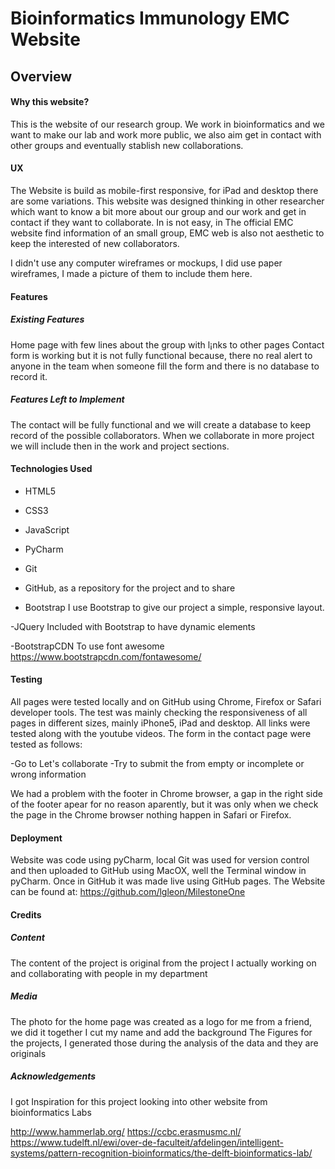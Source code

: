 
# Bioinformatics Immunology EMC Website 

## Overview

#### Why this website?
This is the website of our research group. We work in bioinformatics 
and we want to make our lab and work more public, we also aim
get in contact with other groups and  eventually stablish new collaborations.
 
 
#### UX
The Website is build as mobile-first responsive, for iPad and desktop there are some variations.
This website was designed thinking in other researcher which want to know a bit more about
our group and our work and get in contact if they want to collaborate. In is not easy, in 
The official EMC website find information of an small group, EMC web is also not aesthetic 
to keep the interested of new collaborators.

I didn't use any computer wireframes or mockups, I did use paper wireframes, I made a picture 
of them to include them here.


#### Features
##### Existing Features
Home page with few lines about the group with l¡nks to other pages
Contact form is working but it is not fully functional because, there no real alert to 
anyone in the team when someone fill the form and there is no database to record it.



##### Features Left to Implement
The contact will be fully functional and we will create a database to keep record of the
possible collaborators.
When we collaborate in more project we will include then in the work and project sections.




#### Technologies Used

- HTML5
- CSS3
- JavaScript
- PyCharm
- Git
- GitHub, as a repository for the project and to share 

- Bootstrap
I use Bootstrap to give our project a simple, responsive layout.

-JQuery
Included with Bootstrap to have dynamic elements

-BootstrapCDN
To use font awesome
https://www.bootstrapcdn.com/fontawesome/
 

#### Testing 
 
All pages were tested locally and on GitHub using Chrome, Firefox or Safari developer 
tools. The test was mainly checking the responsiveness of all pages in different sizes, 
mainly iPhone5, iPad and desktop. All links were tested along with the youtube videos.
The form in the contact page were tested as follows:
 
-Go to Let's collaborate 
-Try to submit the from empty or incomplete or wrong information 


We had a problem with the footer in Chrome browser, a gap in the right side of the footer
apear for no reason aparently, but it was only when we check the page in the Chrome browser
nothing happen in Safari or Firefox.   




#### Deployment

Website was code using pyCharm, local Git was used for version control and then 
uploaded to GitHub using MacOX, well the Terminal window in pyCharm. Once in GitHub
it was made live using GitHub pages. The Website can be found at:
https://github.com/lgleon/MilestoneOne



#### Credits

##### Content
The content of the project is original from the project I actually working on and 
collaborating with people in my department

##### Media
The photo for the home page was created as a logo for me from a friend, we did it 
together I cut my name and add the background
The Figures for the projects, I generated those during the analysis of the data and they
are originals

##### Acknowledgements

I got Inspiration for this project looking into other website from bioinformatics Labs

http://www.hammerlab.org/
https://ccbc.erasmusmc.nl/
https://www.tudelft.nl/ewi/over-de-faculteit/afdelingen/intelligent-systems/pattern-recognition-bioinformatics/the-delft-bioinformatics-lab/
